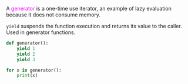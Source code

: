 A <font style="color:#FF00FF">generator</font> is a one-time use iterator, an example of lazy evaluation because it does not consume memory.

`yield` suspends the function execution and returns its value to the caller. Used in generator functions.

```python
def generator():
	yield 1
	yield 2 
	yield 3

for x in generator():
	print(x)
```

